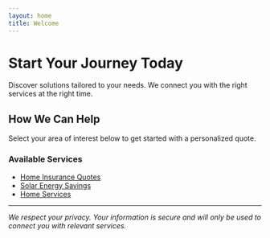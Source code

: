 ```yaml
---
layout: home
title: Welcome
---
```


# Start Your Journey Today

Discover solutions tailored to your needs. We connect you with the right services at the right time.

## How We Can Help

Select your area of interest below to get started with a personalized quote.

### Available Services

- [Home Insurance Quotes](/insurance/)
- [Solar Energy Savings](/solar/)
- [Home Services](/home-services/)

---

*We respect your privacy. Your information is secure and will only be used to connect you with relevant services.*